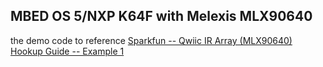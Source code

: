 
MBED OS 5/NXP K64F with Melexis MLX90640
---

the demo code to reference [Sparkfun -- Qwiic IR Array (MLX90640) Hookup Guide -- Example 1](https://learn.sparkfun.com/tutorials/qwiic-ir-array-mlx90640-hookup-guide/all)
